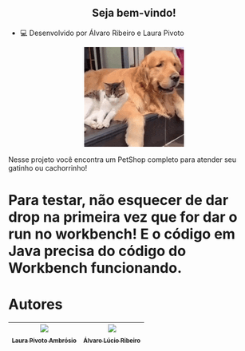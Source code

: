 <h2 align ="center"> Seja bem-vindo! </h2>

- 💻 Desenvolvido por Álvaro Ribeiro e Laura Pivoto 
<p align="center">
  <img width="200" height="200" src="catanddog.gif">
</p>

Nesse projeto você encontra um PetShop completo para atender seu gatinho ou cachorrinho! 

# Para testar, não esquecer de dar drop na primeira vez que for dar o run no workbench! E o código em Java precisa do código do Workbench funcionando.

# Autores

| [<img src="https://user-images.githubusercontent.com/82482184/204530760-8f2ac98f-a1be-4034-94d8-6183ee104312.png" width=150><br><sub>Laura Pivoto Ambrósio</sub>](https://github.com/LauraPivoto)  |  [<img src="https://user-images.githubusercontent.com/82482184/204528630-236eb838-1607-4d0c-81f0-f560b625d5da.jpeg" width=150><br><sub>Álvaro Lúcio Ribeiro</sub>](https://github.com/AlvaroLucioRibeiro) |
| :---: | :---: |

